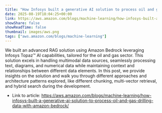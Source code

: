 ```yaml
---
title: "How Infosys built a generative AI solution to process oil and gas drilling data with Amazon Bedrock"
date: 2025-08-19T18:04:25+00:00
link: https://aws.amazon.com/blogs/machine-learning/how-infosys-built-a-generative-ai-solution-to-process-oil-and-gas-drilling-data-with-amazon-bedrock/
showShare: false
showReadTime: false
thumbnail: images/aws.png
tags: ["aws.amazon.com/blogs/machine-learning"]
---
```

We built an advanced RAG solution using Amazon Bedrock leveraging Infosys Topaz™ AI capabilities, tailored for the oil and gas sector. This solution excels in handling multimodal data sources, seamlessly processing text, diagrams, and numerical data while maintaining context and relationships between different data elements. In this post, we provide insights on the solution and walk you through different approaches and architecture patterns explored, like different chunking, multi-vector retrieval, and hybrid search during the development.

- Link to article: https://aws.amazon.com/blogs/machine-learning/how-infosys-built-a-generative-ai-solution-to-process-oil-and-gas-drilling-data-with-amazon-bedrock/